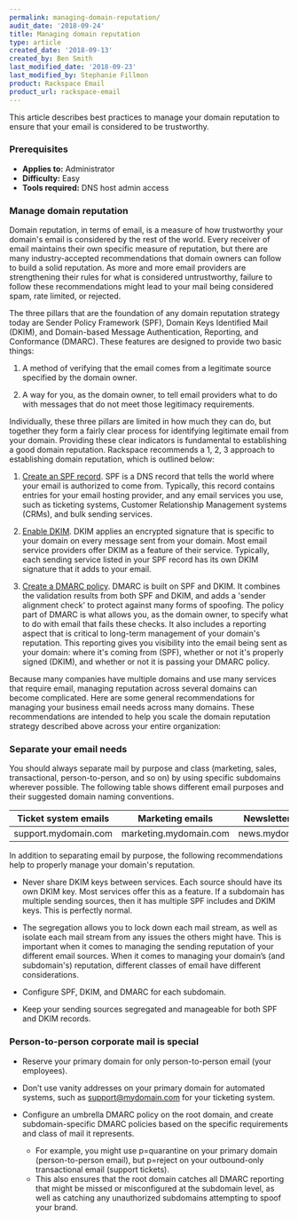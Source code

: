 ```yaml
---
permalink: managing-domain-reputation/
audit_date: '2018-09-24'
title: Managing domain reputation
type: article
created_date: '2018-09-13'
created_by: Ben Smith
last_modified_date: '2018-09-23'
last_modified_by: Stephanie Fillmon
product: Rackspace Email
product_url: rackspace-email
---
```


This article describes best practices to manage your domain reputation to ensure that your email is considered to be trustworthy.

### Prerequisites

- **Applies to:** Administrator
- **Difficulty:** Easy
- **Tools required:** DNS host admin access

### Manage domain reputation

Domain reputation, in terms of email, is a measure of how trustworthy your domain's email is considered by the rest of the world. Every receiver of email maintains their own specific measure of reputation, but there are many industry-accepted recommendations that domain owners can follow to build a solid reputation. As more and more email providers are strengthening their rules for what is considered untrustworthy, failure to follow these recommendations might lead to your mail being considered spam, rate limited, or rejected.

The three pillars that are the foundation of any domain reputation strategy today are Sender Policy Framework (SPF), Domain Keys Identified Mail (DKIM), and Domain-based Message Authentication, Reporting, and Conformance (DMARC). These features are designed to provide two basic things:

1. A method of verifying that the email comes from a legitimate source specified by the domain owner.

2. A way for you, as the domain owner, to tell email providers what to do with messages that do not meet those legitimacy requirements.

Individually, these three pillars are limited in how much they can do, but together they form a fairly clear process for identifying legitimate email from your domain. Providing these clear indicators is fundamental to establishing a good domain reputation. Rackspace recommends a 1, 2, 3 approach to establishing domain reputation, which is outlined below:

1. [Create an SPF record](/how-to/create-an-spf-policy). SPF is a DNS record that tells the world where your email is authorized to come from. Typically, this record contains entries for your email hosting provider, and any email services you use, such as ticketing systems, Customer Relationship Management systems (CRMs), and bulk sending services.

2. [Enable DKIM](/how-to/enable-dkim-in-the-cloud-office-control-panel). DKIM applies an encrypted signature that is specific to your domain on every message sent from your domain. Most email service providers offer DKIM as a feature of their service. Typically, each sending service listed in your SPF record has its own DKIM signature that it adds to your email.

3. [Create a DMARC policy](/how-to/create-a-dmarc-policy). DMARC is built on SPF and DKIM. It combines the validation results from both SPF and DKIM, and adds a 'sender alignment check' to protect against many forms of spoofing. The policy part of DMARC is what allows you, as the domain owner, to specify what to do with email that fails these checks. It also includes a reporting aspect that is critical to long-term management of your domain's reputation. This reporting gives you visibility into the email being sent as your domain: where it's coming from (SPF), whether or not it's properly signed (DKIM), and whether or not it is passing your DMARC policy.

Because many companies have multiple domains and use many services that require email, managing reputation across several domains can become complicated. Here are some general recommendations for managing your business email needs across many domains. These recommendations are intended to help you scale the domain reputation strategy described above across your entire organization:

### Separate your email needs

You should always separate mail by purpose and class (marketing, sales, transactional, person-to-person, and so on) by using specific subdomains wherever possible. The following table shows different email purposes and their suggested domain naming conventions.

| Ticket system emails | Marketing emails | Newsletter emails |
| --- | --- | --- |
| support.mydomain.com | marketing.mydomain.com | news.mydomain.com |

In addition to separating email by purpose, the following recommendations help to properly manage your domain's reputation. 

- Never share DKIM keys between services. Each source should have its own DKIM key. Most services offer this as a feature. If a subdomain has multiple sending sources, then it has multiple SPF includes and DKIM keys. This is perfectly normal.

- The segregation allows you to lock down each mail stream, as well as isolate each mail stream from any issues the others might have. This is important when it comes to managing the sending reputation of your different email sources. When it comes to managing your domain’s (and subdomain's) reputation, different classes of email have different considerations.

- Configure SPF, DKIM, and DMARC for each subdomain.

- Keep your sending sources segregated and manageable for both SPF and DKIM records.

### Person-to-person corporate mail is special

- Reserve your primary domain for only person-to-person email (your employees).

- Don’t use vanity addresses on your primary domain for automated systems, such as support@mydomain.com for your ticketing system.

- Configure an umbrella DMARC policy on the root domain, and create subdomain-specific DMARC policies based on the specific requirements and class of mail it represents.
   
   - For example, you might use p=quarantine on your primary domain (person-to-person email), but p=reject on your outbound-only transactional email (support tickets).
   - This also ensures that the root domain catches all DMARC reporting that might be missed or misconfigured at the subdomain level, as well as catching any unauthorized subdomains attempting to spoof your brand.
